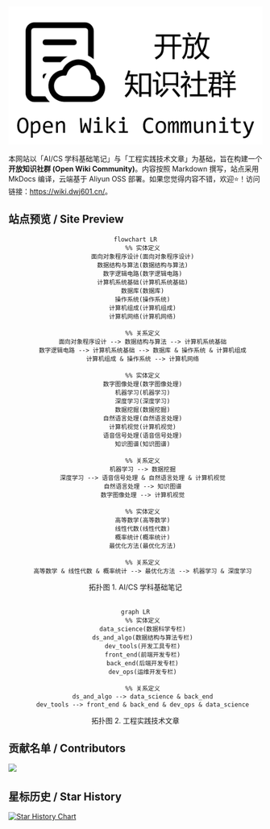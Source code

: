 <div align="center">
    <a href="https://wiki.dwj601.cn/">
        <img src="./overrides/assets/cover-image.png" alt="Site Cover Image" />
    </a>
</div>

本网站以「AI/CS 学科基础笔记」与「工程实践技术文章」为基础，旨在构建一个 **开放知识社群 (Open Wiki Community)**。内容按照 Markdown 撰写，站点采用 MkDocs 编译，云端基于 Aliyun OSS 部署。如果您觉得内容不错，欢迎⭐！访问链接：<https://wiki.dwj601.cn/>。

## 站点预览 / Site Preview

<div align="center">

```mermaid
flowchart LR
    %% 实体定义
    面向对象程序设计(面向对象程序设计)
    数据结构与算法(数据结构与算法)
    数字逻辑电路(数字逻辑电路)
    计算机系统基础(计算机系统基础)
    数据库(数据库)
    操作系统(操作系统)
    计算机组成(计算机组成)
    计算机网络(计算机网络)

    %% 关系定义
    面向对象程序设计 --> 数据结构与算法 --> 计算机系统基础
    数字逻辑电路 --> 计算机系统基础 --> 数据库 & 操作系统 & 计算机组成
    计算机组成 & 操作系统 --> 计算机网络

    %% 实体定义
    数字图像处理(数字图像处理)
    机器学习(机器学习)
    深度学习(深度学习)
    数据挖掘(数据挖掘)
    自然语言处理(自然语言处理)
    计算机视觉(计算机视觉)
    语音信号处理(语音信号处理)
    知识图谱(知识图谱)

    %% 关系定义
    机器学习 --> 数据挖掘
    深度学习 --> 语音信号处理 & 自然语言处理 & 计算机视觉
    自然语言处理 --> 知识图谱
    数字图像处理 --> 计算机视觉

    %% 实体定义
    高等数学(高等数学)
    线性代数(线性代数)
    概率统计(概率统计)
    最优化方法(最优化方法)

    %% 关系定义
    高等数学 & 线性代数 & 概率统计 --> 最优化方法 --> 机器学习 & 深度学习
```

<caption> 拓扑图 1. AI/CS 学科基础笔记 </caption>

</br>
</br>

```mermaid
graph LR
    %% 实体定义
    data_science(数据科学专栏)
    ds_and_algo(数据结构与算法专栏)
    dev_tools(开发工具专栏)
    front_end(前端开发专栏)
    back_end(后端开发专栏)
    dev_ops(运维开发专栏)

    %% 关系定义
    ds_and_algo --> data_science & back_end
    dev_tools --> front_end & back_end & dev_ops & data_science
```

<caption> 拓扑图 2. 工程实践技术文章 </caption>

</div>  

## 贡献名单 / Contributors

<a href="https://github.com/Explorer-Dong/wiki/graphs/contributors">
  <img src="https://contrib.rocks/image?repo=Explorer-Dong/wiki" />
</a>

## 星标历史 / Star History

[![Star History Chart](https://api.star-history.com/svg?repos=Explorer-Dong/wiki&type=Date)](https://www.star-history.com/#Explorer-Dong/wiki&Date)
